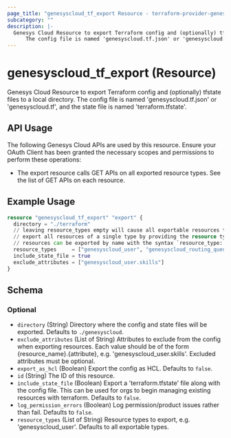 ```yaml
---
page_title: "genesyscloud_tf_export Resource - terraform-provider-genesyscloud"
subcategory: ""
description: |-
  Genesys Cloud Resource to export Terraform config and (optionally) tfstate files to a local directory. 
      The config file is named 'genesyscloud.tf.json' or 'genesyscloud.tf', and the state file is named 'terraform.tfstate'.
---
```

# genesyscloud_tf_export (Resource)

Genesys Cloud Resource to export Terraform config and (optionally) tfstate files to a local directory. 
		The config file is named 'genesyscloud.tf.json' or 'genesyscloud.tf', and the state file is named 'terraform.tfstate'.

## API Usage
The following Genesys Cloud APIs are used by this resource. Ensure your OAuth Client has been granted the necessary scopes and permissions to perform these operations:

* The export resource calls GET APIs on all exported resource types. See the list of GET APIs on each resource.

## Example Usage

```terraform
resource "genesyscloud_tf_export" "export" {
  directory = "./terraform"
  // leaving resource_types empty will cause all exportable resources to be exported
  // export all resources of a single type by providing the resource type
  // resources can be exported by name with the syntax `resource_type::resource_name`
  resource_types     = ["genesyscloud_user", "genesyscloud_routing_queue::Marketing Queue", "genesyscloud_routing_queue::Sales Queue"]
  include_state_file = true
  exclude_attributes = ["genesyscloud_user.skills"]
}
```

<!-- schema generated by tfplugindocs -->
## Schema

### Optional

- `directory` (String) Directory where the config and state files will be exported. Defaults to `./genesyscloud`.
- `exclude_attributes` (List of String) Attributes to exclude from the config when exporting resources. Each value should be of the form {resource_name}.{attribute}, e.g. 'genesyscloud_user.skills'. Excluded attributes must be optional.
- `export_as_hcl` (Boolean) Export the config as HCL. Defaults to `false`.
- `id` (String) The ID of this resource.
- `include_state_file` (Boolean) Export a 'terraform.tfstate' file along with the config file. This can be used for orgs to begin managing existing resources with terraform. Defaults to `false`.
- `log_permission_errors` (Boolean) Log permission/product issues rather than fail. Defaults to `false`.
- `resource_types` (List of String) Resource types to export, e.g. 'genesyscloud_user'. Defaults to all exportable types.

